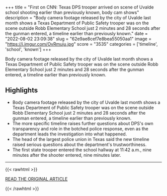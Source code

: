 +++
title = "First on CNN: Texas DPS trooper arrived on scene of Uvalde school shooting earlier than previously known, body cam shows"
description = "Body camera footage released by the city of Uvalde last month shows a Texas Department of Public Safety trooper was on the scene outside Robb Elementary School just 2 minutes and 28 seconds after the gunman entered, a timeline earlier than previously known."
date = "2022-08-02 23:09:38"
slug = "62e9ae8cef7e8bea55050aa1"
image = "https://i.imgur.com/OvRmuju.jpg"
score = "3535"
categories = ['timeline', 'school', 'known']
+++

Body camera footage released by the city of Uvalde last month shows a Texas Department of Public Safety trooper was on the scene outside Robb Elementary School just 2 minutes and 28 seconds after the gunman entered, a timeline earlier than previously known.

## Highlights

- Body camera footage released by the city of Uvalde last month shows a Texas Department of Public Safety trooper was on the scene outside Robb Elementary School just 2 minutes and 28 seconds after the gunman entered, a timeline earlier than previously known.
- The more specific timeline raises further questions about DPS's own transparency and role in the botched police response, even as the department leads the investigation into what happened.
- The head of the largest police union in Texas said the new timeline raised serious questions about the department's trustworthiness.
- The first state trooper entered the school hallway at 11:42 a.m., nine minutes after the shooter entered, nine minutes later.

---

{{< rawhtml >}}
  <p class="article-category">
    <a target="_blank" href="https://www.cnn.com/2022/08/02/us/texas-uvalde-shooting-dps-arrival/index.html">READ THE ORIGINAL ARTICLE</a>
  </p>
{{< /rawhtml >}}
